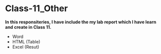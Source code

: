 # Class-11_Other

**In this responsiteries, I have include the my lab report which I have learn and create in Class 11.**

- Word
- HTML (Table)
- Excel (Resut)
